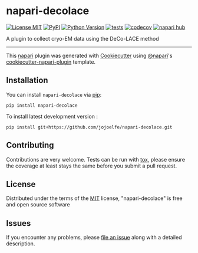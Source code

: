 # napari-decolace

[![License MIT](https://img.shields.io/pypi/l/napari-decolace.svg?color=green)](https://github.com/jojoelfe/napari-decolace/raw/main/LICENSE)
[![PyPI](https://img.shields.io/pypi/v/napari-decolace.svg?color=green)](https://pypi.org/project/napari-decolace)
[![Python Version](https://img.shields.io/pypi/pyversions/napari-decolace.svg?color=green)](https://python.org)
[![tests](https://github.com/jojoelfe/napari-decolace/workflows/tests/badge.svg)](https://github.com/jojoelfe/napari-decolace/actions)
[![codecov](https://codecov.io/gh/jojoelfe/napari-decolace/branch/main/graph/badge.svg)](https://codecov.io/gh/jojoelfe/napari-decolace)
[![napari hub](https://img.shields.io/endpoint?url=https://api.napari-hub.org/shields/napari-decolace)](https://napari-hub.org/plugins/napari-decolace)

A plugin to collect cryo-EM data using the DeCo-LACE method

----------------------------------

This [napari] plugin was generated with [Cookiecutter] using [@napari]'s [cookiecutter-napari-plugin] template.

<!--
Don't miss the full getting started guide to set up your new package:
https://github.com/napari/cookiecutter-napari-plugin#getting-started

and review the napari docs for plugin developers:
https://napari.org/stable/plugins/index.html
-->

## Installation

You can install `napari-decolace` via [pip]:

    pip install napari-decolace



To install latest development version :

    pip install git+https://github.com/jojoelfe/napari-decolace.git


## Contributing

Contributions are very welcome. Tests can be run with [tox], please ensure
the coverage at least stays the same before you submit a pull request.

## License

Distributed under the terms of the [MIT] license,
"napari-decolace" is free and open source software

## Issues

If you encounter any problems, please [file an issue] along with a detailed description.

[napari]: https://github.com/napari/napari
[Cookiecutter]: https://github.com/audreyr/cookiecutter
[@napari]: https://github.com/napari
[MIT]: http://opensource.org/licenses/MIT
[BSD-3]: http://opensource.org/licenses/BSD-3-Clause
[GNU GPL v3.0]: http://www.gnu.org/licenses/gpl-3.0.txt
[GNU LGPL v3.0]: http://www.gnu.org/licenses/lgpl-3.0.txt
[Apache Software License 2.0]: http://www.apache.org/licenses/LICENSE-2.0
[Mozilla Public License 2.0]: https://www.mozilla.org/media/MPL/2.0/index.txt
[cookiecutter-napari-plugin]: https://github.com/napari/cookiecutter-napari-plugin

[file an issue]: https://github.com/jojoelfe/napari-decolace/issues

[napari]: https://github.com/napari/napari
[tox]: https://tox.readthedocs.io/en/latest/
[pip]: https://pypi.org/project/pip/
[PyPI]: https://pypi.org/

